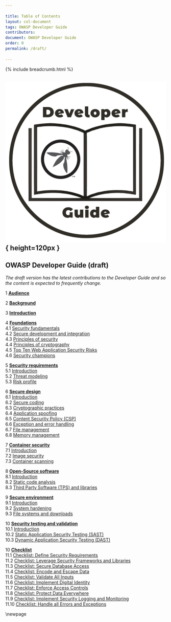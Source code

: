 ```yaml
---

title: Table of Contents
layout: col-document
tags: OWASP Developer Guide
contributors:
document: OWASP Developer Guide
order: 0
permalink: /draft/

---
```


{% include breadcrumb.html %}

## ![Developer Guide](../assets/images/dg_logo.png){ height=120px }

## OWASP Developer Guide (draft)

_The draft version has the latest contributions to the Developer Guide
and so the content is expected to frequently change._

1 **[Audience](#audience)**

2 **[Background](#background)**

3 **[Introduction](#introduction)**

4 **[Foundations](#foundations)**  
4.1 [Security fundamentals](#security-fundamentals)  
4.2 [Secure development and integration](#secure-development-and-integration)  
4.3 [Principles of security](#principles-of-security)  
4.4 [Principles of cryptography](#principles-of-cryptography)  
4.5 [Top Ten Web Application Security Risks](#top-ten-web-application-security-risks)  
4.6 [Security champions](#security-champions)

5 **[Security requirements](#security-requirements)**  
5.1 [Introduction](#introduction-to-security-requirements)  
5.2 [Threat modeling](#threat-modeling)  
5.3 [Risk profile](#risk-profile)  

6 **[Secure design](#secure-design)**  
6.1 [Introduction](#introduction-to-secure-design)  
6.2 [Secure coding](#secure-coding)  
6.3 [Cryptographic practices](#cryptographic-practices)  
6.4 [Application spoofing](#application-spoofing)  
6.5 [Content Security Policy (CSP)](#content-security-policy)  
6.6 [Exception and error handling](#exception-and-error-handling)  
6.7 [File management](#file-management)  
6.8 [Memory management](#memory-management)  

7 **[Container security](#container-security)**  
7.1 [Introduction](#introduction-to-container-security)  
7.2 [Image security](#image-security)  
7.3 [Container scanning](#container-scanning)  

8 **[Open-Source software](#open-source-software)**  
8.1 [Introduction](#introduction-to-open-source-software)  
8.2 [Static code analysis](#static-code-analysis)  
8.3 [Third Party Software (TPS) and libraries](#third-party-software-and-libraries)  

9 **[Secure environment](#secure-environment)**  
9.1 [Introduction](#introduction-to-secure-environment)  
9.2 [System hardening](#system-hardening)  
9.3 [File systems and downloads](#file-systems-and-downloads)  

10 **[Security testing and validation](#security-testing-and-validation)**  
10.1 [Introduction](#introduction-to-security-testing-and-validation)  
10.2 [Static Application Security Testing (SAST)](#static-application-security-testing)  
10.3 [Dynamic Application Security Testing (DAST)](#dynamic-application-security-testing)  

10 **[Checklist](#checklist)**  
11.1 [Checklist: Define Security Requirements](#checklist-define-security-requirements)  
11.2 [Checklist: Leverage Security Frameworks and Libraries](#checklist-leverage-security-frameworks-and-libraries)  
11.3 [Checklist: Secure Database Access](#checklist-secure-database-access)  
11.4 [Checklist: Encode and Escape Data](#checklist-encode-and-escape-data)  
11.5 [Checklist: Validate All Inputs](#checklist-validate-all-inputs)  
11.6 [Checklist: Implement Digital Identity](#checklist-implement-digital-identity)  
11.7 [Checklist: Enforce Access Controls](#checklist-enforce-access-controls)  
11.8 [Checklist: Protect Data Everywhere](#checklist-protect-data-everywhere)  
11.9 [Checklist: Implement Security Logging and Monitoring](#checklist-implement-security-logging-and-monitoring)  
11.10 [Checklist: Handle all Errors and Exceptions](#checklist-handle-all-errors-and-exceptions)  

\newpage
